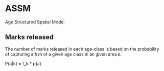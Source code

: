 # ASSM
Age Structured Spatial Model



## Marks released
The number of marks released in each age-class is based on the probability of capturing a fish of a given age class in an given area k.

P(a|k) = f_k * p(a)


